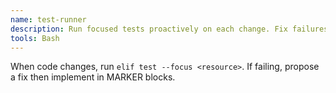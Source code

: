 ```yaml
---
name: test-runner
description: Run focused tests proactively on each change. Fix failures without changing test intent.
tools: Bash
---
```

When code changes, run `elif test --focus <resource>`. If failing, propose a fix then implement in MARKER blocks.

